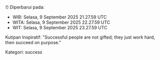 ⏰ Diperbarui pada:
- WIB: Selasa, 9 September 2025 21.27.59 UTC
- WITA: Selasa, 9 September 2025 22.27.59 UTC
- WIT: Selasa, 9 September 2025 23.27.59 UTC

Kutipan Inspiratif:
"Successful people are not gifted; they just work hard, then succeed on purpose."


Kategori: success

